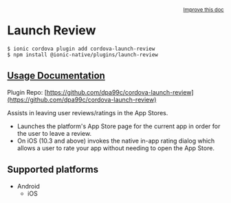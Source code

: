 <a style="float:right;font-size:12px;" href="http://github.com/danielsogl/awesome-cordova-plugins/edit/master/src/@awesome-cordova-plugins/plugins/launch-review/index.ts#L2">
  Improve this doc
</a>

# Launch Review

```
$ ionic cordova plugin add cordova-launch-review
$ npm install @ionic-native/plugins/launch-review
```

## [Usage Documentation](https://ionicframework.com/docs/native/launch-review/)

Plugin Repo: [https://github.com/dpa99c/cordova-launch-review](https://github.com/dpa99c/cordova-launch-review)

Assists in leaving user reviews/ratings in the App Stores.

- Launches the platform's App Store page for the current app in order for the user to leave a review.
- On iOS (10.3 and above) invokes the native in-app rating dialog which allows a user to rate your app without needing to open the App Store.

## Supported platforms

- Android
  - iOS
